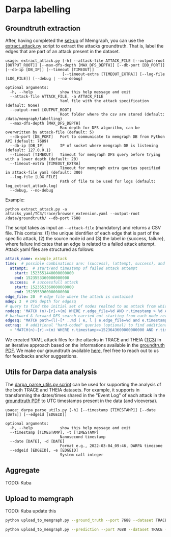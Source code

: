 # Darpa labelling

## Groundtruth extraction

After, having completed the [set-up](../README.md#3-visualize-data) of Memgraph, you can use the [extract_attack.py](tools/extract_attack.py) script to extract the attacks groundtruth. That is, label the edges that are part of an attack present in the dataset.

```
usage: extract_attack.py [-h] --attack-file ATTACK_FILE [--output-root [OUTPUT_ROOT]] [--max-dfs-depth [MAX_DFS_DEPTH]] [--db-port [DB_PORT]] [--db-ip [DB_IP]] [--timeout [TIMEOUT]]
                         [--timeout-extra [TIMEOUT_EXTRA]] [--log-file [LOG_FILE]] [--debug | --no-debug]

optional arguments:
  -h, --help            show this help message and exit
  --attack-file ATTACK_FILE, -a ATTACK_FILE
                        Yaml file with the attack specification (default: None)
  --output-root [OUTPUT_ROOT]
                        Root folder where the csv are stored (default: /data/memgraph/labelling)
  --max-dfs-depth [MAX_DFS_DEPTH]
                        Max depth for DFS algorithm, can be overwritten by attack-file (default: 5)
  --db-port [DB_PORT]   Port to communicate to memgraph DB from Python API (default: 7689)
  --db-ip [DB_IP]       IP of socket where memgraph DB is listening (default: 127.0.0.1)
  --timeout [TIMEOUT]   Timeout for memgraph DFS query before trying with a lower depth (default: 20)
  --timeout-extra [TIMEOUT_EXTRA]
                        Timeout for memgraph extra queries specified in attack-file yaml (default: 300)
  --log-file [LOG_FILE]
                        Path of file to be used for logs (default: log_extract_attack.log)
  --debug, --no-debug
```

Example:

```
python extract_attack.py -a attacks_yaml/TC3/trace/browser_extension.yaml --output-root /data/groundtruth/ --db-port 7688 
```

The script takes as input an `--attack-file` (mandatory) and returns a CSV file. This contains: (1) the unique identifier of each edge that is part of the specific attack, (2) the source node id and (3) the label $in$ {success, failure}, where failure indicates that an edge is related to a failed attack attempt. Attack yaml files are structured as follows:

```yaml
attack_name: example_attack
time:  # possible combinations are: (success), (attempt, success), and (all, success)
  attempt:  # start/end timestamp of failed attack attempt
    start: 1523551440000000000
    end: 1523553360000000000
  success:  # successfull attack
    start: 1523553360000000000
    end: 1523553960000000000
edge_file: 20  # edge file where the attack is contained
mdep: 3  # DFS depth for edgesq
# query to find the initial set of nodes realted to an attack from which carrying out DFS-based backward & forward search
nodesq: 'MATCH (n)-[r]->(m) WHERE r.edge_file=%d AND r.timestamp > %d AND r.timestamp RETURN collect(DISTINCT n.hash_id) as uniqhashes'
# backward & forward DFS search carried out starting from each node returned in nodesq
edgesq: "MATCH path=(l)-[* ..%d ( e, l | e.edge_file=%d and e.timestamp > %d AND e.timestamp < %d)]->(c {hash_id: '%s'})-[* ..%d ( p, c | p.edge_file=%d and p.timestamp > %d and p.timestamp < %d)]->(z) UNWIND relationships(path) as allrel WITH DISTINCT allrel as rel RETURN collect(rel.hash_id, startNode(rel).hash_id) as edges"
extraq:  # additional "hard-coded" queries (optional) to find additional edges related to an attack
  - 'MATCH(n)-[r]->(m) WHERE r.timestamp>=1523643600000000000 AND r.timestamp < 1523644200000000000 WITH DISTINCT r as rel RETURN collect(rel.hash_id, startNode(rel).hash_id) as edges'
```

We created YAML attack files for the attacks in TRACE and THEIA ([TC3](https://github.com/darpa-i2o/Transparent-Computing/blob/master/README-E3.md)) in an iterative approach based on the informations available in the [groundtruth PDF](https://drive.google.com/file/d/1mrs4LWkGk-3zA7t7v8zrhm0yEDHe57QU/view?usp=drive_link).
We make our groundtruth available [here](./groundtruth/), feel free to reach out to us for feedbacks and/or suggestions. 



## Utils for Darpa data analysis

The [darpa_parse_utils.py script](./tools/darpa_parse_utils.py) can be used for supporting the analysis of the both TRACE and THEIA datasets.
For example, it supports in transforming the dates/times shared in the "Event Log" of each attack in the [groundtruth PDF](https://drive.google.com/file/d/1mrs4LWkGk-3zA7t7v8zrhm0yEDHe57QU/view?usp=drive_link) to UTC timestamps present in the data (and viceversa).

```
usage: darpa_parse_utils.py [-h] [--timestamp [TIMESTAMP]] [--date [DATE]] [--edgeid [EDGEID]]

optional arguments:
  -h, --help            show this help message and exit
  --timestamp [TIMESTAMP], -t [TIMESTAMP]
                        Nanosecond timestamp
  --date [DATE], -d [DATE]
                        Format e.g., 2022-03-04_09:46, DARPA timezone
  --edgeid [EDGEID], -e [EDGEID]
                        System call integer
```


## Aggregate
TODO: Kuba


## Upload to memgraph
TODO: Kuba update this

```bash
python upload_to_memgraph.py --ground_truth --port 7688 --dataset TRACE --ground_truth_path ../groundtruth/ --local_path_to_memgraph /mnt/vdb/trace/parsed/memgraph/
```


```bash
python upload_to_memgraph.py --prediction --port 7688 --dataset TRACE --data_path /mnt/vdc/DATA --predictions_path /mnt/vdc/RESULTS/TGN_debug/TGN/ckpt/split_conf_0_detection_results-0to210_seed_0.csv  --ground_truth_path ../groundtruth/ --local_path_to_memgraph /mnt/vdb/trace/parsed/memgraph/ --upload_name TGN_no_memory_seed_0
```